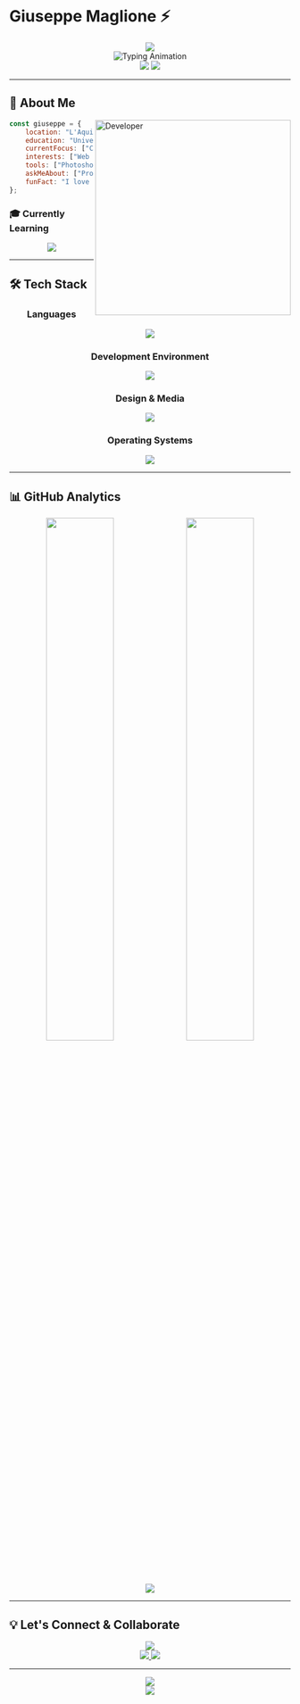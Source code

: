 # Giuseppe Maglione ⚡

<div align="center">
  <img src="https://capsule-render.vercel.app/api?type=waving&color=0:667eea,100:764ba2&height=200&section=header&text=Giuseppe%20Maglione&fontSize=50&fontColor=fff&animation=fadeIn&fontAlignY=35" />
</div>

<div align="center">
  <img src="https://readme-typing-svg.herokuapp.com?font=Fira+Code&size=28&duration=4000&pause=1000&color=667EEA&center=true&vCenter=true&width=600&lines=Computer+Science+Student+%F0%9F%92%BB;Creative+Problem+Solver+%F0%9F%A7%A9;Always+Building+Something+%E2%9A%99%EF%B8%8F" alt="Typing Animation" />
</div>

<div align="center">
  <img src="https://komarev.com/ghpvc/?username=peppe1604&color=667eea&style=for-the-badge&label=PROFILE+VIEWS" />
  <img src="https://img.shields.io/github/followers/peppe1604?label=FOLLOWERS&style=for-the-badge&color=764ba2&labelColor=667eea" />
</div>

---

## 🎯 About Me

<img align="right" alt="Developer" width="350" src="https://user-images.githubusercontent.com/74038190/212749447-bfb7e725-6987-49d9-ae85-2015e3e7cc41.gif">

```javascript
const giuseppe = {
    location: "L'Aquila, Italy 🇮🇹",
    education: "Università dell'Aquila",
    currentFocus: ["C Programming", "Java Development"],
    interests: ["Web Development", "Game Development", "UI/UX Design"],
    tools: ["Photoshop", "VS Code", "Git"],
    askMeAbout: ["Programming", "Problem Solving", "Design"],
    funFact: "I love turning ideas into visual experiences! 🎨"
};
```

### 🎓 Currently Learning
<div align="center">
  <img src="https://skillicons.dev/icons?i=c,java&theme=light" />
</div>

---

## 🛠️ Tech Stack

<div align="center">

### Languages
<img src="https://skillicons.dev/icons?i=c,cpp,java,php,html,css,js&theme=light&perline=7" />

### Development Environment  
<img src="https://skillicons.dev/icons?i=vscode,eclipse,git,bash&theme=light&perline=4" />

### Design & Media
<img src="https://skillicons.dev/icons?i=ps,ae&theme=light&perline=2" />

### Operating Systems
<img src="https://skillicons.dev/icons?i=linux,ubuntu&theme=light&perline=2" />

</div>

---

## 📊 GitHub Analytics

<div align="center">
  <img width="49%" src="https://github-readme-stats.vercel.app/api?username=peppe1604&show_icons=true&theme=ocean_dark&hide_border=true&bg_color=0D1117&title_color=667eea&icon_color=764ba2&text_color=c9d1d9" />
  <img width="49%" src="https://github-readme-stats.vercel.app/api/top-langs/?username=peppe1604&layout=compact&theme=ocean_dark&hide_border=true&bg_color=0D1117&title_color=667eea&text_color=c9d1d9" />
</div>

<div align="center">
  <img src="https://github-readme-activity-graph.vercel.app/graph?username=peppe1604&bg_color=0d1117&color=667eea&line=764ba2&point=c9d1d9&area=true&hide_border=true" />
</div>

---

## 💡 Let's Connect & Collaborate

<div align="center">
  <img src="https://readme-typing-svg.herokuapp.com?font=Fira+Code&size=20&duration=3000&pause=1000&color=667EEA&center=true&width=500&lines=Always+open+to+new+opportunities!;Let's+build+something+amazing+together!" />
</div>

<div align="center">
  <a href="mailto:giuseppemaglione1604@gmail.com">
    <img src="https://img.shields.io/badge/Gmail-EA4335?style=for-the-badge&logo=gmail&logoColor=white" />
  </a>
  <a href="https://github.com/peppe1604">
    <img src="https://img.shields.io/badge/GitHub-181717?style=for-the-badge&logo=github&logoColor=white" />
  </a>
</div>

---

<div align="center">
  <img src="https://capsule-render.vercel.app/api?type=waving&color=0:667eea,100:764ba2&height=120&section=footer" />
</div>

<div align="center">
  <img src="https://readme-typing-svg.herokuapp.com?font=Fira+Code&size=16&duration=3000&pause=2000&color=667EEA&center=true&width=400&lines=Thanks+for+visiting!+%E2%AD%90;Happy+coding!+%F0%9F%9A%80" />
</div>

